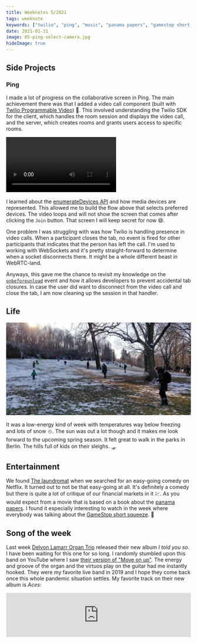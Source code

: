 ```yaml
---
title: Weeknotes 5/2021
tags: weeknote
keywords: ["twilio", "ping", "music", "panama papers", "gamestop short squeeze"]
date: 2021-01-31
image: 05-ping-select-camera.jpg
hideImage: true
---
```


## Side Projects

### Ping

I made a lot of progress on the collaborative screen in Ping. The main achievement there was that I added a video call component (built with [Twilio Programmable Video](https://www.twilio.com/docs/video)) 🎥. This involved understanding the Twilio SDK for the client, which handles the room session and displays the video call, and the server, which creates rooms and grants users access to specific rooms.

<video controls loop alt="select camera flow">
  <source src="/assets/videos/05-ping-select-camera.mp4" type="video/mp4" />
</video>

I learned about the [enumerateDevices API](https://developer.mozilla.org/en-US/docs/Web/API/MediaDevices/enumerateDevices) and how media devices are represented. This allowed me to build the flow above that selects preferred devices. The video loops and will not show the screen that comes after clicking the `Join` button. That screen I will keep secret for now 😄.

One problem I was struggling with was how Twilio is handling presence in video calls. When a participant closes the tab, no event is fired for other participants that indicates that the person has left the call. I'm used to working with WebSockets and it's pretty straight-forward to determine when a socket disconnects there. It might be a whole different beast in WebRTC-land.

Anyways, this gave me the chance to revisit my knowledge on the [`onbeforeunload`](https://developer.mozilla.org/en-US/docs/Web/API/WindowEventHandlers/onbeforeunload) event and how it allows developers to prevent accidental tab closures. In case the user did want to disconnect from the video call and close the tab, I am now cleaning up the session in that handler.

## Life

![Berlin winter wonderland](./05-berlin-winter-wonderland.jpg)

It was a low-energy kind of week with temperatures way below freezing and lots of snow ⛄️. The sun was out a lot though and it makes me look forward to the upcoming spring season. It felt great to walk in the parks in Berlin. The hills full of kids on their sleighs. 🛷

## Entertainment

We found [The laundromat](<https://en.wikipedia.org/wiki/The_Laundromat_(film)>) when we searched for an easy-going comedy on Netflix. It turned out to not be that easy-going at all. It's definitely a comedy but there is quite a lot of critique of our financial markets in it 💹. As you would expect from a movie that is based on a book about the [panama papers](https://en.wikipedia.org/wiki/Panama_Papers). I found it especially interesting to watch in the week where everybody was talking about the [GameStop short squeeze](https://en.wikipedia.org/wiki/GameStop_short_squeeze). 🍿

## Song of the week

Last week [Delvon Lamarr Organ Trio](https://delvonlamarrorgantrio.bandcamp.com/) released their new album _I told you so_. I have been waiting for this one for so long. I randomly stumbled upon this band on YouTube where I saw [their version of "Move on up"](https://www.youtube.com/watch?v=jhicDUgXyNg). The energy and groove of the organ and the virtuos play on the guitar had me instantly hooked. They were my favorite live band in 2019 and I hope they come back once this whole pandemic situation settles. My favorite track on their new album is _Aces_:

<iframe style="border: 0; width: 100%; height: 120px;" src="https://bandcamp.com/EmbeddedPlayer/album=3476419932/size=large/bgcol=ffffff/linkcol=0687f5/tracklist=false/artwork=small/track=3935491811/transparent=true/" seamless loading="lazy"><a href="https://delvonlamarrorgantrio.bandcamp.com/album/i-told-you-so">I Told You So by Delvon Lamarr Organ Trio</a></iframe>
